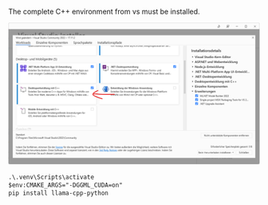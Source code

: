 The complete C++ environment from vs must be installed.

![](2024-09-05-22-18-32.png)

```
.\.venv\Scripts\activate
$env:CMAKE_ARGS="-DGGML_CUDA=on"
pip install llama-cpp-python
```
